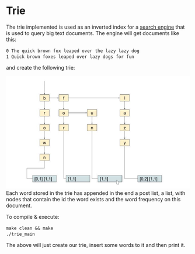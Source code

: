 
# Trie
The trie implemented is used as an inverted index for a [search engine](https://github.com/VangelisGara/minisearch-engine) that is used to query big text documents. The engine will get documents like this:

    0 The quick brown fox leaped over the lazy lazy dog
    1 Quick brown foxes leaped over lazy dogs for fun

and create the following trie:

![Trie](https://github.com/VangelisGara/Trie/blob/master/trie%20image/Screenshot_20190805_004837.png)
Each word stored in the trie has appended in the end a post list, a list, with nodes that contain the id the word exists and the word frequency on this document.

To compile & execute:

    make clean && make 
    ./trie_main

The above will just create our trie, insert some words to it and then print it.
